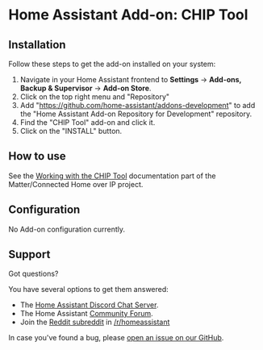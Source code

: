 # Home Assistant Add-on: CHIP Tool

## Installation

Follow these steps to get the add-on installed on your system:

1. Navigate in your Home Assistant frontend to **Settings** -> **Add-ons, Backup & Supervisor** -> **Add-on Store**.
2. Click on the top right menu and "Repository"
3. Add "https://github.com/home-assistant/addons-development" to add the "Home Assistant Add-on Repository for Development" repository.
4. Find the "CHIP Tool" add-on and click it.
5. Click on the "INSTALL" button.

## How to use

See the [Working with the CHIP Tool][chip_tool_guide]
documentation part of the Matter/Connected Home over IP project.

## Configuration

No Add-on configuration currently.

## Support

Got questions?

You have several options to get them answered:

- The [Home Assistant Discord Chat Server][discord].
- The Home Assistant [Community Forum][forum].
- Join the [Reddit subreddit][reddit] in [/r/homeassistant][reddit]

In case you've found a bug, please [open an issue on our GitHub][issue].

[discord]: https://discord.gg/c5DvZ4e
[forum]: https://community.home-assistant.io
[reddit]: https://reddit.com/r/homeassistant
[issue]: https://github.com/home-assistant/addons-development/issues
[chip_tool_guide]: https://github.com/project-chip/connectedhomeip/blob/master/docs/guides/chip_tool_guide.md

